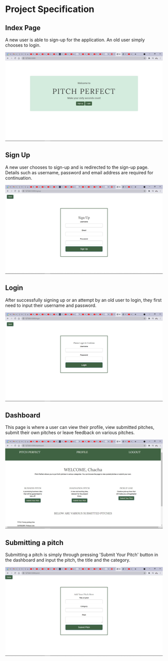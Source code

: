 # Project Specification

## Index Page

A new user is able to sign-up for the application. An old user simply chooses to login.

![Index Page](app\static\specs\signup.jpg)

## Sign Up

A new user chooses to sign-up and is redirected to the sign-up page. Details such as username, password and email address are required for continuation.

![Sign up Page](app\static\specs\signuppage.jpg)

## Login

After successfully signing up or an attempt by an old user to login, they first need to input their username and password. 

![Login](app\static\specs\loginpage.jpg)

## Dashboard

This page is where a user can view their profile, view submitted pitches, submit their own pitches or leave feedback on various pitches.

![Dashboard](app\static\specs\dashboard.jpg)

## Submitting a pitch

Submitting a pitch is simply through pressing 'Submit Your Pitch' button in the dashboard and input the pitch, the title and the category.

![Pitch](app\static\specs\submitpitch.jpg)

